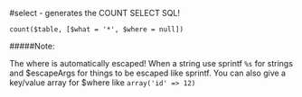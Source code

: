 #select - generates the COUNT SELECT SQL!
```
count($table, [$what = '*', $where = null])

```
#####Note:

The where is automatically escaped! When a string use sprintf `%s` for strings and $escapeArgs for things to be escaped like sprintf. You can also give a key/value array for $where like `array('id' => 12)`
